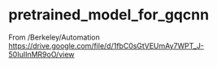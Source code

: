 # pretrained_model_for_gqcnn
From /Berkeley/Automation
https://drive.google.com/file/d/1fbC0sGtVEUmAy7WPT_J-50IuIInMR9oO/view
